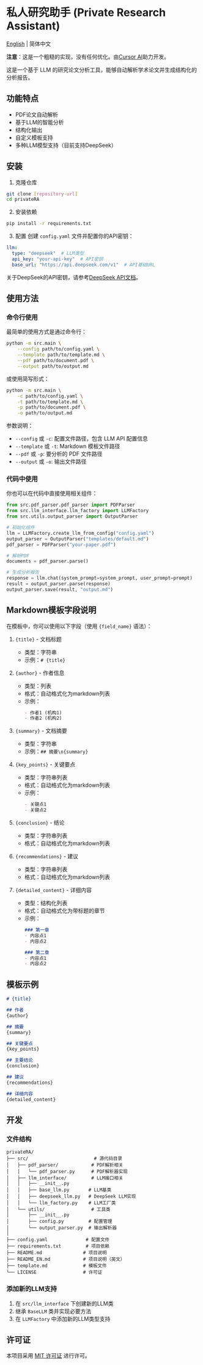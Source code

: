 # 私人研究助手 (Private Research Assistant)

[English](README_EN.md) | 简体中文

**注意**：这是一个粗糙的实现，没有任何优化。由[Cursor AI](https://www.cursor.com/)助力开发。

这是一个基于 LLM 的研究论文分析工具，能够自动解析学术论文并生成结构化的分析报告。

## 功能特点

- PDF论文自动解析
- 基于LLM的智能分析
- 结构化输出
- 自定义模板支持
- 多种LLM模型支持（目前支持DeepSeek）

## 安装

1. 克隆仓库
```bash
git clone [repository-url]
cd privateRA
```

2. 安装依赖
```bash
pip install -r requirements.txt
```

3. 配置
创建 `config.yaml` 文件并配置你的API密钥：
```yaml
llm:
  type: "deepseek"  # LLM类型
  api_key: "your-api-key"  # API密钥
  base_url: "https://api.deepseek.com/v1"  # API基础URL
```
关于DeepSeek的API密钥，请参考[DeepSeek API文档](https://api-docs.deepseek.com/zh-cn/)。


## 使用方法

### 命令行使用
最简单的使用方式是通过命令行：

```bash
python -m src.main \
    --config path/to/config.yaml \
    --template path/to/template.md \
    --pdf path/to/document.pdf \
    --output path/to/output.md
```

或使用简写形式：

```bash
python -m src.main \
    -c path/to/config.yaml \
    -t path/to/template.md \
    -p path/to/document.pdf \
    -o path/to/output.md
```

参数说明：
- `--config` 或 `-c`: 配置文件路径，包含 LLM API 配置信息
- `--template` 或 `-t`: Markdown 模板文件路径
- `--pdf` 或 `-p`: 要分析的 PDF 文件路径
- `--output` 或 `-o`: 输出文件路径

### 代码中使用
你也可以在代码中直接使用相关组件：

```python
from src.pdf_parser.pdf_parser import PDFParser
from src.llm_interface.llm_factory import LLMFactory
from src.utils.output_parser import OutputParser

# 初始化组件
llm = LLMFactory.create_llm_from_config("config.yaml")
output_parser = OutputParser("templates/default.md")
pdf_parser = PDFParser("your-paper.pdf")

# 解析PDF
documents = pdf_parser.parse()

# 生成分析报告
response = llm.chat(system_prompt=system_prompt, user_prompt=prompt)
result = output_parser.parse(response)
output_parser.save(result, "output.md")
```

## Markdown模板字段说明

在模板中，你可以使用以下字段（使用 `{field_name}` 语法）：

1. `{title}` - 文档标题
   - 类型：字符串
   - 示例：`# {title}`

2. `{author}` - 作者信息
   - 类型：列表
   - 格式：自动格式化为markdown列表
   - 示例：
     ```markdown
     - 作者1 (机构1)
     - 作者2 (机构2)
     ```

3. `{summary}` - 文档摘要
   - 类型：字符串
   - 示例：`## 摘要\n{summary}`

4. `{key_points}` - 关键要点
   - 类型：字符串列表
   - 格式：自动格式化为markdown列表
   - 示例：
     ```markdown
     - 关键点1
     - 关键点2
     ```

5. `{conclusion}` - 结论
   - 类型：字符串列表
   - 格式：自动格式化为markdown列表

6. `{recommendations}` - 建议
   - 类型：字符串列表
   - 格式：自动格式化为markdown列表

7. `{detailed_content}` - 详细内容
   - 类型：结构化列表
   - 格式：自动格式化为带标题的章节
   - 示例：
     ```markdown
     ### 第一章
     - 内容点1
     - 内容点2

     ### 第二章
     - 内容点1
     - 内容点2
     ```

## 模板示例

```markdown
# {title}

## 作者
{author}

## 摘要
{summary}

## 关键要点
{key_points}

## 主要结论
{conclusion}

## 建议
{recommendations}

## 详细内容
{detailed_content}
```

## 开发

### 文件结构
```
privateRA/
├── src/                        # 源代码目录
│   ├── pdf_parser/            # PDF解析相关
│   │   └── pdf_parser.py      # PDF解析器实现
│   ├── llm_interface/         # LLM接口相关
│   │   ├── __init__.py
│   │   ├── base_llm.py       # LLM基类
│   │   ├── deepseek_llm.py   # DeepSeek LLM实现
│   │   └── llm_factory.py    # LLM工厂类
│   └── utils/                 # 工具类
│       ├── __init__.py
│       ├── config.py         # 配置管理
│       └── output_parser.py  # 输出解析器
│
├── config.yaml              # 配置文件
├── requirements.txt         # 项目依赖
├── README.md               # 项目说明
├── README_EN.md            # 项目说明（英文）
├── template.md             # 模板文件
└── LICENSE                 # 许可证
```

### 添加新的LLM支持
1. 在 `src/llm_interface` 下创建新的LLM类
2. 继承 `BaseLLM` 类并实现必要方法
3. 在 `LLMFactory` 中添加新的LLM类型支持

## 许可证

本项目采用 [MIT 许可证](LICENSE) 进行许可。

